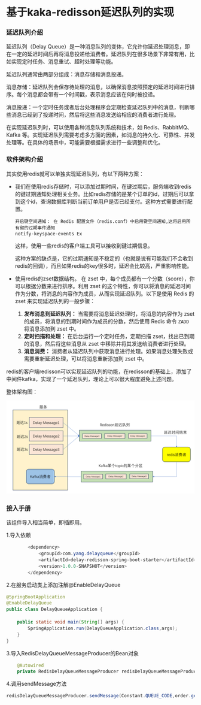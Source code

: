 # 基于kaka-redisson延迟队列的实现

### 延迟队列介绍

延迟队列（Delay Queue）是一种消息队列的变体，它允许你延迟处理消息，即在一定的延迟时间后再将消息投递给消费者。延迟队列在很多场景下非常有用，比如实现定时任务、消息重试、超时处理等功能。

延迟队列通常由两部分组成：消息存储和消息投递。

消息存储：延迟队列会保存待处理的消息，以确保消息按照预定的延迟时间进行排序。每个消息都会带有一个时间戳，表示消息应该在何时被投递。

消息投递：一个定时任务或者后台处理程序会定期检查延迟队列中的消息，判断哪些消息已经到了投递时间，然后将这些消息发送给相应的消费者进行处理。

在实现延迟队列时，可以使用各种消息队列系统和技术，如 Redis、RabbitMQ、Kafka 等。实现延迟队列需要考虑多方面的因素，如消息的持久化、可靠性、并发处理等。在具体的场景中，可能需要根据需求进行一些调整和优化。

### 软件架构介绍

其实使用redis就可以单独实现延迟队列，有以下两种方案：

- 我们在使用redis存储时，可以添加过期时间，在键过期后，服务端收到redis的键过期通知处理相关业务。比如redis存储的是某个订单的id，过期后可以拿到这个id，查询数据库判断当前订单用户是否已经支付。这种方式需要进行配置。

  ```
  开启键空间通知： 在 Redis 配置文件（redis.conf）中启用键空间通知,这将启用所有键的过期事件通知
  notify-keyspace-events Ex
  ```

  这样，使用一些redis的客户端工具可以接收到键过期信息。

  这种方案的缺点是，它的过期通知是不稳定的（也就是说有可能我们不会收到redis的回调），而且如果redis的key很多时，延迟会比较高，严重影响性能。

- 使用redis的zset数据结构。 在 zset 中，每个成员都有一个分数（score），你可以根据分数来进行排序。利用 zset 的这个特性，你可以将消息的延迟时间作为分数，将消息的内容作为成员，从而实现延迟队列。以下是使用 Redis 的 zset 来实现延迟队列的一般步骤：

    1. **发布消息到延迟队列：** 当需要将消息延迟处理时，将消息的内容作为 zset 的成员，将消息的到期时间作为成员的分数，然后使用 Redis 命令 `ZADD` 将消息添加到 zset 中。
    2. **定时扫描和处理：** 在后台运行一个定时任务，定期扫描 zset，找出已到期的消息，然后将这些消息从 zset 中移除并将其发送给消费者进行处理。
    3. **消息消费：** 消费者从延迟队列中获取消息进行处理。如果消息处理失败或需要重新延迟处理，可以将消息重新添加到 zset 中。

redis的客户端redisson可以实现延迟队列的功能，在redisson的基础上，添加了中间件kafka，实现了一个延迟队列，理论上可以很大程度避免上述问题。

整体架构图：

![1692361269839](./image/1692361269839.png)

### 接入手册

该组件导入相当简单，即插即用。

1.导入依赖

```java
        <dependency>
            <groupId>com.yang.delayqueue</groupId>
            <artifactId>delay-redisson-spring-boot-starter</artifactId>
            <version>1.0.0-SNAPSHOT</version>
        </dependency>
```

2.在服务启动类上添加注解@EnableDelayQueue

```java
@SpringBootApplication
@EnableDelayQueue
public class DelayQueueApplication {

    public static void main(String[] args) {
        SpringApplication.run(DelayQueueApplication.class,args);
    }
}
```

3.导入RedisDelayQueueMessageProducer的Bean对象

```java
    @Autowired
    private RedisDelayQueueMessageProducer redisDelayQueueMessageProducer;
```

4.调用sendMessage方法

```java
redisDelayQueueMessageProducer.sendMessage(Constant.QUEUE_CODE,order.getOrderId(),8,TimeUnit.SECONDS);
```


